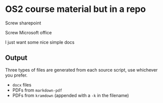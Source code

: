 # OS2 course material but in a repo
Screw sharepoint

Screw Microsoft office

I just want some nice simple docs

## Output
Three types of files are generated from each source script, use whichever you prefer.

* `docx` files
* PDFs from `markdown-pdf`
* PDFs from `kramdown` (appended with a `-k` in the filename)

<!-- 
## Office line breaks
Replace ``

with

```

```

-->